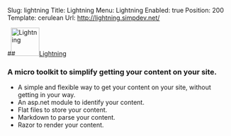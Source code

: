 Slug:  lightning
Title:  Lightning
Menu:  Lightning
Enabled:  true
Position:  200
Template:  cerulean
Url:  http://lightning.simpdev.net/

##[<img src="/media/host_simpdev.net/lightning-144.png" height="64" style="margin: 0 0 0 -10px" alt="Lightning" title="Lightning" />Lightning](http://lightning.simpdev.net/ "Lightning")
### A micro toolkit to simplify getting your content on your site.

* A simple and flexible way to get your content on your site, without getting in your way.
* An asp.net module to identify your content.
* Flat files to store your content.
* Markdown to parse your content.
* Razor to render your content.
